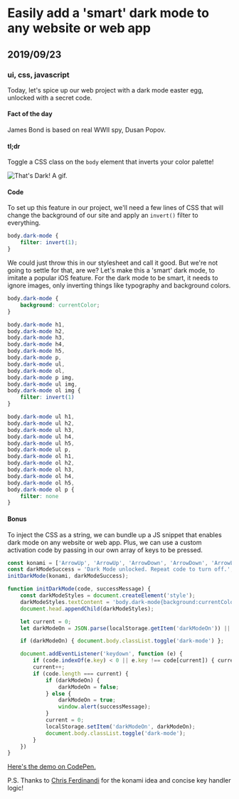 # Easily add a 'smart' dark mode to any website or web app
## 2019/09/23
### ui, css, javascript

Today, let's spice up our web project with a dark mode easter egg, unlocked with a secret code.

#### Fact of the day
James Bond is based on real WWII spy, Dusan Popov.

#### tl;dr
Toggle a CSS class on the `body` element that inverts your color palette!

![That's Dark! A gif.](/_images/blog/thats-dark.gif)

#### Code
To set up this feature in our project, we'll need a few lines of CSS that will change the background of our site and apply an `invert()` filter to everything.



```css
body.dark-mode {
    filter: invert(1);
}
```

We could just throw this in our stylesheet and call it good. But we're not going to settle for that, are we? Let's make this a 'smart' dark mode, to imitate a popular iOS feature. For the dark mode to be smart, it needs to ignore images, only inverting things like typography and background colors.

```css
body.dark-mode {
    background: currentColor;
}

body.dark-mode h1,
body.dark-mode h2,
body.dark-mode h3,
body.dark-mode h4,
body.dark-mode h5,
body.dark-mode p,
body.dark-mode ul,
body.dark-mode ol,
body.dark-mode p img,
body.dark-mode ul img,
body.dark-mode ol img {
    filter: invert(1)
}

body.dark-mode ul h1,
body.dark-mode ul h2,
body.dark-mode ul h3,
body.dark-mode ul h4,
body.dark-mode ul h5,
body.dark-mode ul p,
body.dark-mode ol h1,
body.dark-mode ol h2,
body.dark-mode ol h3,
body.dark-mode ol h4,
body.dark-mode ol h5,
body.dark-mode ol p {
    filter: none
}
```

#### Bonus
To inject the CSS as a string, we can bundle up a JS snippet that enables dark mode on any website or web app. Plus, we can use a custom activation code by passing in our own array of keys to be pressed.

```javascript
const konami = ['ArrowUp', 'ArrowUp', 'ArrowDown', 'ArrowDown', 'ArrowLeft', 'ArrowRight', 'ArrowLeft', 'ArrowRight', 'b', 'a'];
const darkModeSuccess = 'Dark Mode unlocked. Repeat code to turn off.';
initDarkMode(konami, darkModeSuccess);

function initDarkMode(code, successMessage) {
    const darkModeStyles = document.createElement('style');
    darkModeStyles.textContent = 'body.dark-mode{background:currentColor}body.dark-mode h1,body.dark-mode h2,body.dark-mode h3,body.dark-mode h4,body.dark-mode h5,body.dark-mode p,body.dark-mode ul,body.dark-mode ol,body.dark-mode p img,body.dark-mode ul img,body.dark-mode ol img{filter:invert(1)}body.dark-mode ul h1,body.dark-mode ul h2,body.dark-mode ul h3,body.dark-mode ul h4,body.dark-mode ul h5,body.dark-mode ul p,body.dark-mode ol h1,body.dark-mode ol h2,body.dark-mode ol h3,body.dark-mode ol h4,body.dark-mode ol h5,body.dark-mode ol p{filter:none}';
    document.head.appendChild(darkModeStyles);

    let current = 0;
    let darkModeOn = JSON.parse(localStorage.getItem('darkModeOn')) || false;

    if (darkModeOn) { document.body.classList.toggle('dark-mode') };

    document.addEventListener('keydown', function (e) {
        if (code.indexOf(e.key) < 0 || e.key !== code[current]) { current = 0; return; }
        current++;
        if (code.length === current) {
            if (darkModeOn) {
                darkModeOn = false;
            } else {
                darkModeOn = true;
                window.alert(successMessage);
            }
            current = 0;
            localStorage.setItem('darkModeOn', darkModeOn);
            document.body.classList.toggle('dark-mode');
        }
    })
}
```

[Here's the demo on CodePen.](https://codepen.io/bradeneast/pen/vYBrvbK)

P.S. Thanks to [Chris Ferdinandi](https://gomakethings.com) for the konami idea and concise key handler logic!